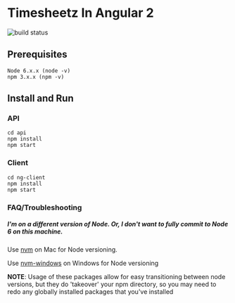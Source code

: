 # Timesheetz In Angular 2

![build status](https://img.shields.io/circleci/project/github/objectpartners/angular2-timesheet.svg)

## Prerequisites 

    Node 6.x.x (node -v)
    npm 3.x.x (npm -v)

## Install and Run

### API

    cd api
    npm install
    npm start

### Client
    cd ng-client
    npm install
    npm start

    
### FAQ/Troubleshooting
##### I'm on a different version of Node. Or, I don't want to fully commit to Node 6 on this machine.
Use [nvm](https://github.com/creationix/nvm#install-script) on Mac for Node versioning.

Use [nvm-windows](https://github.com/coreybutler/nvm-windows/releases/download/1.1.1/nvm-setup.zip) on Windows for Node versioning

**NOTE**: Usage of these packages allow for easy transitioning between node versions, but they do 'takeover' your npm directory, so you may need to redo any globally installed packages that you've installed
